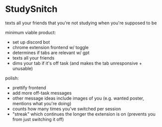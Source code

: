 # StudySnitch
texts all your friends that you're not studying when you're supposed to be

minimum viable product:
- set up discord bot
- chrome extension frontend w/ toggle
- determines if tabs are relevant w/ gpt
- texts all your friends
- dims your tab if it's off task (and makes the tab unresponsive + unusable)

polish:
- prettify frontend
- add more off-task messages
- other message ideas include images of you (e.g. wanted poster, mentions what you're doing)
- counts how many times you've switched per session
- "streak" which continues the longer the extension is on (prevents you from just switching it off)
